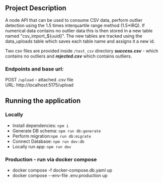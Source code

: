 ## Project Description
A node API that can be used to consume CSV data, perform outlier detection using the 1.5 times interquartile range method (1.5*IRQ). 
If numerical data contains no outlier data this is then stored in a new table named "csv_import_${uuid}". 
The new tables are tracked using the data_uploads table which saves each table name and assigns it a new id. 

Two csv files are provided inside ```/test_csv``` directory ***success.csv*** - 
which contains no outliers and ***rejected.csv*** which contains outliers.

### Endpoints and base url:
POST ```/upload``` - attached .csv file <br>
URL: http://localhost:5175/upload

## Running the application 
### Locally 
- Install dependencies: ```npm i``` <br>
- Generate DB schema: ```npm run db:generate``` <br>
- Perform migration:```npm run db:migrate``` <br>
- Connect Database: ```npm run dev:db``` <br>
- Locally run app: ``` npm run dev ``` 

### Production - run via docker compose
- docker compose -f docker-compose.db.yaml up <br>
- docker compose --env-file .env.production up
